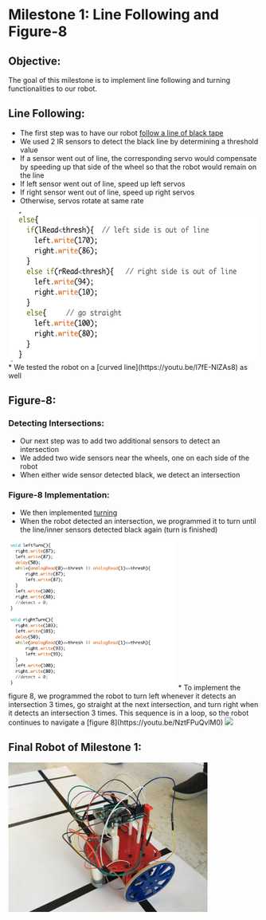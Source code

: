 # Milestone 1: Line Following and Figure-8

## Objective:
The goal of this milestone is to implement line following and turning functionalities to our robot.

## Line Following:
* The first step was to have our robot [follow a line of black tape](https://youtu.be/ZP58UEu52JQ)
* We used 2 IR sensors to detect the black line by determining a threshold value
* If a sensor went out of line, the corresponding servo would compensate by speeding up that side of the wheel so that the robot would remain on the line
 * If left sensor went out of line, speed up left servos
 * If right sensor went out of line, speed up right servos
 * Otherwise, servos rotate at same rate
 <img src="https://github.com/sk2282/ECE3400_Team8/blob/master/pictures/Milestone1/line_following.png?raw=true" height="300" />
* We tested the robot on a [curved line](https://youtu.be/l7fE-NlZAs8) as well

## Figure-8:
### Detecting Intersections:
* Our next step was to add two additional sensors to detect an intersection
* We added two wide sensors near the wheels, one on each side of the robot
* When either wide sensor detected black, we detect an intersection

### Figure-8 Implementation:
* We then implemented [turning](https://youtu.be/I4GyVfHf1CU)
* When the robot detected an intersection, we programmed it to turn until the line/inner sensors detected black again (turn is finished)
<img src="https://github.com/sk2282/ECE3400_Team8/blob/master/pictures/Milestone1/turn_functions.png?raw=true" height="300" />
* To implement the figure 8, we programmed the robot to turn left whenever it detects an intersection 3 times, go straight at the next intersection, and turn right when it detects an intersection 3 times. This sequence is in a loop, so the robot continues to navigate a [figure 8](https://youtu.be/NztFPuQvlM0)
<img src="https://github.com/sk2282/ECE3400_Team8/blob/master/pictures/Milestone1/figure_eight?raw=true" height="300" />

## Final Robot of Milestone 1:
<img src="https://github.com/sk2282/ECE3400_Team8/blob/master/pictures/Milestone1/final.JPG?raw=true" height="300" />
